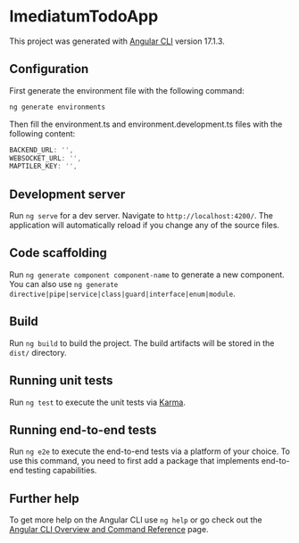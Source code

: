 # ImediatumTodoApp

This project was generated with [Angular CLI](https://github.com/angular/angular-cli) version 17.1.3.

## Configuration

First generate the environment file with the following command:

```bash
ng generate environments
```

Then fill the environment.ts and environment.development.ts files with the following content:

```typescript
BACKEND_URL: '',
WEBSOCKET_URL: '',
MAPTILER_KEY: '',
```

## Development server

Run `ng serve` for a dev server. Navigate to `http://localhost:4200/`. The application will automatically reload if you change any of the source files.

## Code scaffolding

Run `ng generate component component-name` to generate a new component. You can also use `ng generate directive|pipe|service|class|guard|interface|enum|module`.

## Build

Run `ng build` to build the project. The build artifacts will be stored in the `dist/` directory.

## Running unit tests

Run `ng test` to execute the unit tests via [Karma](https://karma-runner.github.io).

## Running end-to-end tests

Run `ng e2e` to execute the end-to-end tests via a platform of your choice. To use this command, you need to first add a package that implements end-to-end testing capabilities.

## Further help

To get more help on the Angular CLI use `ng help` or go check out the [Angular CLI Overview and Command Reference](https://angular.io/cli) page.
